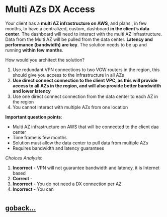 # Multi AZs DX Access

Your client has a **multi AZ infrastructure on AWS**, and plans , in few months, to have a centralized, custom, dashboard **in the client’s data center**. The dashboard will need to interact with the multi AZ infrastructure. Data from the Multi AZ will be pulled from the data center. **Latency and performance (bandwidth) are key**. The solution needs to be up and running **within few months**.

How would you architect the solution?

1. Use redundant VPN connections to two VGW routers in the region, this should give you access to the infrastructure in all AZs
2. **Use direct connect connection to the client VPC, as this will provide access to all AZs in the region, and will also provide better bandwidth and lower latency**
3. Use one direct connect connection from the data center to each AZ in the region
4. You cannot interact with multiple AZs from one location

**Important question points**:
- Multi AZ infrastructure on AWS that will be connected to the client daa center
- Time frame is few months
- Solution must allow the data center to pull data from multiple AZs
- Requires bandwidth and latency guarantees

_Choices Analysis_:
1. **Incorrect** - VPN will not guarantee bandwidth and latency, it is Internet based
2. **Correct** - 
3. **Incorrect** - You do not need a DX connection per AZ
4. **Incorrect** - You can
#
## [goback...](./index.md)